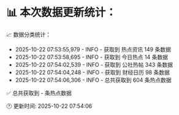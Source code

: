 📊 本次数据更新统计：
==========================

📈 数据分类统计：
- 2025-10-22 07:53:55,979 - INFO - 获取到 热点资讯 149 条数据
- 2025-10-22 07:53:58,695 - INFO - 获取到 今日热点 14 条数据
- 2025-10-22 07:54:02,539 - INFO - 获取到 公社热帖 343 条数据
- 2025-10-22 07:54:04,248 - INFO - 获取到 财经日历 98 条数据
- 2025-10-22 07:54:06,306 - INFO - 总共获取到 604 条热点数据

✅ 总共获取到 - 条热点数据

🕐 更新时间: 2025-10-22 07:54:06
